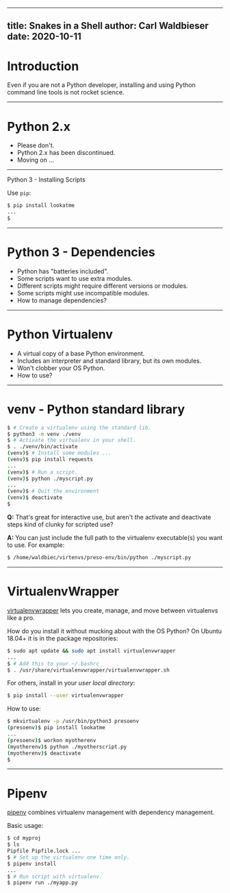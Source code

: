 
---
title: Snakes in a Shell
author: Carl Waldbieser
date: 2020-10-11
---

# Introduction

Even if you are not a Python developer, installing and using Python command
line tools is not rocket science.

---

# Python 2.x

* Please don't.
* Python 2.x has been discontinued.
* Moving on ...

---

Python 3 - Installing Scripts

Use `pip`:

```bash
$ pip install lookatme
...
$
```
---

# Python 3 - Dependencies

* Python has "batteries included".
* Some scripts want to use extra modules.
* Different scripts might require different versions or modules.
* Some scripts might use incompatible modules.
* How to manage dependencies?

---

# Python Virtualenv

* A virtual copy of a base Python environment.
* Includes an interpreter and standard library, but its own modules.
* Won't clobber your OS Python.
* How to use?

---

# venv - Python standard library

```bash
$ # Create a virtualenv using the standard lib.
$ python3 -m venv ./venv
$ # Activate the virtualenv in your shell.
$ . ./venv/bin/activate
(venv)$ # Install some modules ...
(venv)$ pip install requests
...
(venv)$ # Run a script.
(venv)$ python ./myscript.py
...
(venv)$ # Quit the environment
(venv)$ deactivate
$
```

**Q:** That's great for interactive use, but aren't the activate and deactivate
steps kind of clunky for scripted use?

**A:** You can just include the full path to the virtualenv executable(s) you want
to use.  For example:

```bash
$ /home/waldbiec/virtenvs/preso-env/bin/python ./myscript.py
```

---

# VirtualenvWrapper

[virtualenvwrapper](https://virtualenvwrapper.readthedocs.io/en/latest/) lets
you create, manage, and move between virtualenvs like a pro.

How do you install it without mucking about with the OS Python?  On Ubuntu
18.04+ it is in the package repositories:

```bash
$ sudo apt update && sudo apt install virtualenvwrapper
...
$ # Add this to your ~/.bashrc
$ . /usr/share/virtualenvwrapper/virtualenvwrapper.sh
```

For others, install in your *user local directory*:

```bash
$ pip install --user virtualenvwrapper
```

How to use:

```bash
$ mkvirtualenv -p /usr/bin/python3 presoenv
(presoenv)$ pip install lookatme
...
(presoenv)$ workon myotherenv
(myotherenv)$ python ./myotherscript.py
(myotherenv)$ deactivate
$
```

---

# Pipenv

[pipenv](https://github.com/pypa/pipenv) combines virtualenv management with
dependency management.

Basic usage:

```bash
$ cd myproj
$ ls
Pipfile Pipfile.lock ...
$ # Set up the virtualenv one time only.
$ pipenv install
...
$ # Run script with virtualenv.
$ pipenv run ./myapp.py
```

